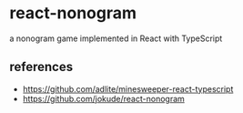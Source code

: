 # react-nonogram
a nonogram game implemented in React with TypeScript

## references
- https://github.com/adlite/minesweeper-react-typescript
- https://github.com/jokude/react-nonogram
